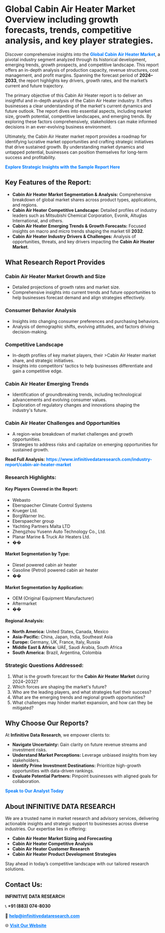 <h1>Global Cabin Air Heater Market Overview including growth forecasts, trends, competitive analysis, and key player strategies.</h1>
<p>
Discover comprehensive insights into the 
<a href="https://www.infinitivedataresearch.com/industry-report/cabin-air-heater-market" rel="dofollow" style="color: #007BFF; text-decoration: none;"><strong>Global Cabin Air Heater Market</strong></a>, a pivotal industry segment analyzed through its historical development, emerging trends, growth prospects, and competitive landscape. This report offers an in-depth analysis of production capacity, revenue structures, cost management, and profit margins. Spanning the forecast period of <strong>2024–2033</strong>, the report highlights key drivers, growth rates, and the market’s current and future trajectory.
</p>
<p>
The primary objective of this Cabin Air Heater report is to deliver an insightful and in-depth analysis of the Cabin Air Heater industry. It offers businesses a clear understanding of the market's current dynamics and future outlook. The report dives into essential aspects, including market size, growth potential, competitive landscapes, and emerging trends. By exploring these factors comprehensively, stakeholders can make informed decisions in an ever-evolving business environment.
</p>
<p>
Ultimately, the Cabin Air Heater market report provides a roadmap for identifying lucrative market opportunities and crafting strategic initiatives that drive sustained growth. By understanding market dynamics and untapped potential, businesses can position themselves for long-term success and profitability.
</p>
<p>
<a href="https://www.infinitivedataresearch.com/request-sample/reportId=109291" style="color: #007BFF; text-decoration: none;"><strong>Explore Strategic Insights with the Sample Report Here</strong></a>
</p>

<h2>Key Features of the Report:</h2>
<ul>
<li><strong>Cabin Air Heater Market Segmentation & Analysis:</strong> Comprehensive breakdown of global market shares across product types, applications, and regions.</li>
<li><strong>Cabin Air Heater Competitive Landscape:</strong> Detailed profiles of industry leaders such as Mitsubishi Chemical Corporation, Evonik, Altuglas International, and others.</li>
<li><strong>Cabin Air Heater Emerging Trends & Growth Forecasts:</strong> Focused insights on macro and micro trends shaping the market till <strong>2032</strong>.</li>
<li><strong>Cabin Air Heater Industry Drivers & Challenges:</strong> Analysis of opportunities, threats, and key drivers impacting the <strong>Cabin Air Heater Market</strong>.</li>
</ul>

<h2>What Research Report Provides</h2>
<h3>Cabin Air Heater Market Growth and Size</h3>
<ul>
<li>Detailed projections of growth rates and market size.</li>
<li>Comprehensive insights into current trends and future opportunities to help businesses forecast demand and align strategies effectively.</li>
</ul>

<h3>Consumer Behavior Analysis</h3>
<ul>
<li>Insights into changing consumer preferences and purchasing behaviors.</li>
<li>Analysis of demographic shifts, evolving attitudes, and factors driving decision-making.</li>
</ul>

<h3>Competitive Landscape</h3>
<ul>
<li>In-depth profiles of key market players, their >Cabin Air Heater market share, and strategic initiatives.</li>
<li>Insights into competitors' tactics to help businesses differentiate and gain a competitive edge.</li>
</ul>

<h3>Cabin Air Heater Emerging Trends</h3>
<ul>
<li>Identification of groundbreaking trends, including technological advancements and evolving consumer values.</li>
<li>Exploration of regulatory changes and innovations shaping the industry's future.</li>
</ul>

<h3>Cabin Air Heater Challenges and Opportunities</h3>
<ul>
<li>A region-wise breakdown of market challenges and growth opportunities.</li>
<li>Strategies to address risks and capitalize on emerging opportunities for sustained growth.</li>
</ul>
<p><strong>Read Full Analysis:</strong> <a href="https://www.infinitivedataresearch.com/industry-report/cabin-air-heater-market" rel="dofollow" style="color: #007BFF; text-decoration: none;"><strong>https://www.infinitivedataresearch.com/industry-report/cabin-air-heater-market</strong></a></p>
<h3>Research Highlights:</h3>
<h4>Key Players Covered in the Report:</h4>
<ul><li>Webasto</li><li>Eberspaecher Climate Control Systems</li><li>Krueger Ltd.</li><li>BorgWarner Inc.</li><li>Eberspaecher group</li><li>Yachting Partners Malta LTD</li><li>Zhengzhou Yusenn Auto Technology Co., Ltd.</li><li>Planar Marine &amp; Truck Air Heaters Ltd.</li><li>��</li></ul>
<h4>Market Segmentation by Type:</h4>
<ul><li>Diesel powered cabin air heater</li><li>Gasoline (Petrol) powered cabin air heater</li><li>��</li></ul>
<h4>Market Segmentation by Application:</h4>
<ul><li>OEM (Original Equipment Manufacturer)</li><li>Aftermarket</li><li>��</li></ul>

<h4>Regional Analysis:</h4>
<ul>
<li><strong>North America:</strong> United States, Canada, Mexico</li>
<li><strong>Asia-Pacific:</strong> China, Japan, India, Southeast Asia</li>
<li><strong>Europe:</strong> Germany, UK, France, Italy, Russia</li>
<li><strong>Middle East & Africa:</strong> UAE, Saudi Arabia, South Africa</li>
<li><strong>South America:</strong> Brazil, Argentina, Colombia</li>
</ul>

<h3>Strategic Questions Addressed:</h3>
<ol>
<li>What is the growth forecast for the <strong>Cabin Air Heater Market</strong> during 2024–2032?</li>
<li>Which forces are shaping the market's future?</li>
<li>Who are the leading players, and what strategies fuel their success?</li>
<li>What are the emerging trends and regional growth opportunities?</li>
<li>What challenges may hinder market expansion, and how can they be mitigated?</li>
</ol>

<h2>Why Choose Our Reports?</h2>
<p>At <strong>Infinitive Data Research</strong>, we empower clients to:</p>
<ul>
<li><strong>Navigate Uncertainty:</strong> Gain clarity on future revenue streams and investment risks.</li>
<li><strong>Understand Market Perceptions:</strong> Leverage unbiased insights from key stakeholders.</li>
<li><strong>Identify Prime Investment Destinations:</strong> Prioritize high-growth opportunities with data-driven rankings.</li>
<li><strong>Evaluate Potential Partners:</strong> Pinpoint businesses with aligned goals for collaboration.</li>
</ul>
<p><a href="https://www.infinitivedataresearch.com/industry-report/cabin-air-heater-market" rel="dofollow" style="color: #007BFF; text-decoration: none;"><strong>Speak to Our Analyst Today</strong></a></p>

<h2>About INFINITIVE DATA RESEARCH</h2>
<p>We are a trusted name in market research and advisory services, delivering actionable insights and strategic support to businesses across diverse industries. Our expertise lies in offering:</p>
<ul>
<li><strong>Cabin Air Heater Market Sizing and Forecasting</strong></li>
<li><strong>Cabin Air Heater Competitive Analysis</strong></li>
<li><strong>Cabin Air Heater Customer Research</strong></li>
<li><strong>Cabin Air Heater Product Development Strategies</strong></li>
</ul>
<p>Stay ahead in today’s competitive landscape with our tailored research solutions.</p>

<h2>Contact Us:</h2>
<p><strong>INFINITIVE DATA RESEARCH</strong></p>
<p>📞 <strong>+91 (883) 074-8030</strong></p>
<p>📧 <strong><a href="mailto:help@infinitivedataresearch.com" style="color: #007BFF;">help@infinitivedataresearch.com</a></strong></p>
<p>🌐 <strong><a href="https://www.infinitivedataresearch.com" rel="dofollow" style="color: #007BFF;">Visit Our Website</a></strong></p>